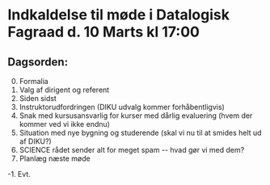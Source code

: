 # Indkaldelse til møde i Datalogisk Fagraad d. 10 Marts kl 17:00

## Dagsorden:

0. Formalia
  0. Valg af dirigent og referent
1. Siden sidst
2. Instruktorudfordringen (DIKU udvalg kommer forhåbentligvis)
3. Snak med kursusansvarlig for kurser med dårlig evaluering (hvem der kommer
   ved vi ikke endnu)
4. Situation med nye bygning og studerende (skal vi nu til at smides helt ud af
   DIKU?)
5. SCIENCE rådet sender alt for meget spam -- hvad gør vi med dem?
6. Planlæg næste møde

-1. Evt.
